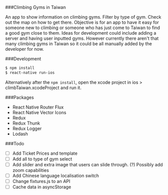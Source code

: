 ###Climbing Gyms in Taiwan

An app to show information on climbing gyms. Filter by type of gym. Check out the map on how to get there. Objective is for an app to have it easy for someone new to climbing or someone who has just come to Taiwan to find a good gym close to them. Ideas for development could include adding a server and having user inputted gyms. However currently there aren't that many climbing gyms in Taiwan so it could be all manually added by the developer for now.

###Development

```bash
$ npm install
$ react-native run-ios
```

Alternatively after the `npm install`, open the xcode project in ios > climbTaiwan.xcodeProject and run it.

###Packages

* React Native Router Flux
* React Native Vector Icons
* Redux
* Redux Thunk
* Redux Logger
* Lodash

###Todo

- [ ] Add Ticket Prices and template
- [ ] Add all to type of gym select
- [ ] Add slider and extra image that users can slide through. (?) Possibly add zoom capabilities
- [ ] Add Chinese language localisation switch
- [ ] Change fixtures.js to an API
- [ ] Cache data in asyncStorage

